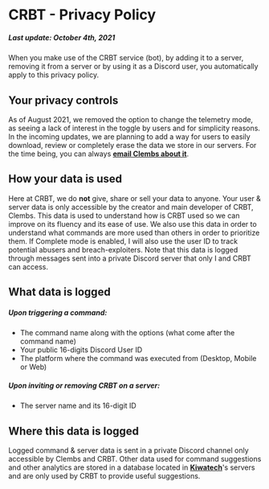 # CRBT - Privacy Policy
##### Last update: October 4th, 2021

When you make use of the CRBT service (bot), by adding it to a server, removing it from a server or by using it as a Discord user, you automatically apply to this privacy policy.

## Your privacy controls

As of August 2021, we removed the option to change the telemetry mode, as seeing a lack of interest in the toggle by users and for simplicity reasons.
In the incoming updates, we are planning to add a way for users to easily download, review or completely erase the data we store in our servers.
For the time being, you can always **[email Clembs about it](mailto:clembs@clembs.xyz)**.

## How your data is used

Here at CRBT, we do __not__ give, share or sell your data to anyone. 
Your user & server data is only accessible by the creator and main developer of CRBT, Clembs.
This data is used to understand how is CRBT used so we can improve on its fluency and its ease of use. We also use this data in order to understand what commands are more used than others in order to prioritize them.
If Complete mode is enabled, I will also use the user ID to track potential abusers and breach-exploiters. Note that this data is logged through messages sent into a private Discord server that only I and CRBT can access.

## What data is logged

##### Upon triggering a command:
- The command name along with the options (what come after the command name)
- Your public 16-digits Discord User ID
- The platform where the command was executed from (Desktop, Mobile or Web)

##### Upon inviting or removing CRBT on a server:
- The server name and its 16-digit ID

## Where this data is logged

Logged command & server data is sent in a private Discord channel only accessible by Clembs and CRBT.
Other data used for command suggestions and other analytics are stored in a database located in **[Kiwatech](https://kiwatech.net)**'s servers and are only used by CRBT to provide useful suggestions.